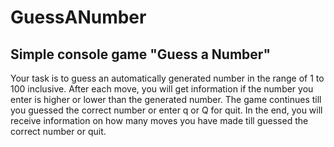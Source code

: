 # GuessANumber
Simple console game "Guess a Number"
-----------------------------------------
Your task is to guess an automatically generated number in the range of 1 to 100 inclusive.
After each move, you will get information if the number you enter is higher or lower than the generated number. 
The game continues till you guessed the correct number or enter q or Q for quit.
In the end, you will receive information on how many moves you have made till guessed the correct number or quit. 
